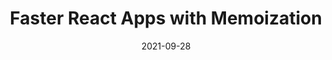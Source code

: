---
date: 2021-09-28
publisher: pixie_run
tags:
  - react
  - performance
  - memoization
target_url: https://blog.px.dev/ui-performance/
title: Faster React Apps with Memoization
---